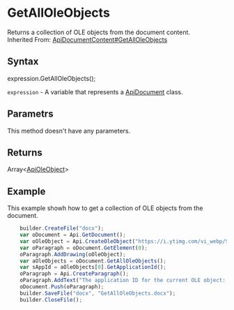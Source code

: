 # GetAllOleObjects

Returns a collection of OLE objects from the document content.<br>Inherited From: [ApiDocumentContent#GetAllOleObjects](../../ApiDocumentContent/Methods/GetAllOleObjects.md)

## Syntax

expression.GetAllOleObjects();

`expression` - A variable that represents a [ApiDocument](../ApiDocument.md) class.

## Parametrs

This method doesn't have any parameters.

## Returns

Array<[ApiOleObject](../../ApiOleObject/ApiOleObject.md)>

## Example

This example showh how to get a collection of OLE objects from the document.

```javascript
	builder.CreateFile("docx");
	var oDocument = Api.GetDocument();
	var oOleObject = Api.CreateOleObject("https://i.ytimg.com/vi_webp/SKGz4pmnpgY/sddefault.webp", 95 * 36000, 70 * 36000, "https://youtu.be/SKGz4pmnpgY", "asc.{38E022EA-AD92-45FC-B22B-49DF39746DB4}");
	var oParagraph = oDocument.GetElement(0);
	oParagraph.AddDrawing(oOleObject);
	var aOleObjects = oDocument.GetAllOleObjects();
	var sAppId = aOleObjects[0].GetApplicationId();
	oParagraph = Api.CreateParagraph();
	oParagraph.AddText("The application ID for the current OLE object: " + sAppId);
	oDocument.Push(oParagraph);
	builder.SaveFile("docx", "GetAllOleObjects.docx");
	builder.CloseFile();
```